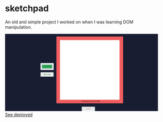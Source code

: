 # sketchpad

<p>An old and simple project I worked on when I was learning DOM manipulation.</p>
<img src='./imgs/preview.png'></img>
<a href='https://itsdamel.github.io/sketchpad/'>See deployed</a>